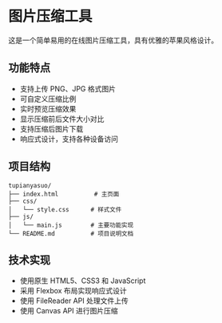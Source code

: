 # 图片压缩工具

这是一个简单易用的在线图片压缩工具，具有优雅的苹果风格设计。

## 功能特点

- 支持上传 PNG、JPG 格式图片
- 可自定义压缩比例
- 实时预览压缩效果
- 显示压缩前后文件大小对比
- 支持压缩后图片下载
- 响应式设计，支持各种设备访问

## 项目结构

```
tupianyasuo/
├── index.html          # 主页面
├── css/
│   └── style.css      # 样式文件
├── js/
│   └── main.js        # 主要功能实现
└── README.md          # 项目说明文档
```

## 技术实现

- 使用原生 HTML5、CSS3 和 JavaScript
- 采用 Flexbox 布局实现响应式设计
- 使用 FileReader API 处理文件上传
- 使用 Canvas API 进行图片压缩 